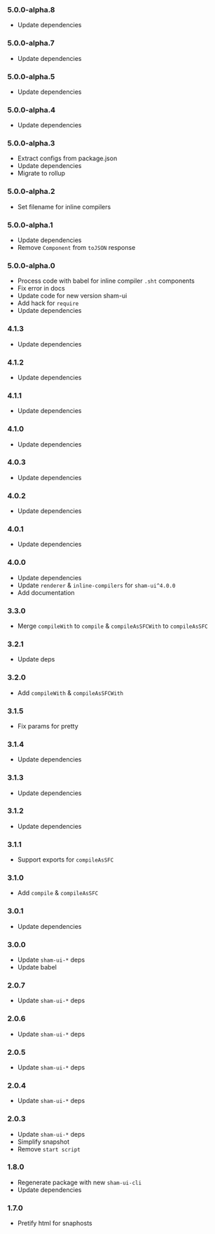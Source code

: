 ### 5.0.0-alpha.8
* Update dependencies

### 5.0.0-alpha.7
* Update dependencies

### 5.0.0-alpha.5
* Update dependencies

### 5.0.0-alpha.4
* Update dependencies

### 5.0.0-alpha.3
* Extract configs from package.json
* Update dependencies
* Migrate to rollup

### 5.0.0-alpha.2
* Set filename for inline compilers

### 5.0.0-alpha.1
* Update dependencies
* Remove `Component` from `toJSON` response

### 5.0.0-alpha.0
* Process code with babel for inline compiler `.sht` components
* Fix error in docs
* Update code for new version sham-ui
* Add hack for `require`
* Update dependencies

### 4.1.3
* Update dependencies

### 4.1.2
* Update dependencies

### 4.1.1
* Update dependencies

### 4.1.0
* Update dependencies

### 4.0.3
* Update dependencies

### 4.0.2
* Update dependencies

### 4.0.1
* Update dependencies

### 4.0.0
* Update dependencies
* Update `renderer` & `inline-compilers` for `sham-ui^4.0.0` 
* Add documentation

### 3.3.0
* Merge `compileWith` to `compile` & `compileAsSFCWith` to `compileAsSFC`

### 3.2.1
* Update deps

### 3.2.0
* Add `compileWith` & `compileAsSFCWith`

### 3.1.5
* Fix params for pretty

### 3.1.4
* Update dependencies

### 3.1.3
* Update dependencies

### 3.1.2
* Update dependencies

### 3.1.1
* Support exports for `compileAsSFC`

### 3.1.0
* Add `compile` & `compileAsSFC`

### 3.0.1
* Update dependencies

### 3.0.0
* Update `sham-ui-*` deps
* Update babel 

### 2.0.7
* Update `sham-ui-*` deps

### 2.0.6
* Update `sham-ui-*` deps

### 2.0.5
* Update `sham-ui-*` deps

### 2.0.4
* Update `sham-ui-*` deps

### 2.0.3
* Update `sham-ui-*` deps
* Simplify snapshot
* Remove `start script`

### 1.8.0
* Regenerate package with new `sham-ui-cli`
* Update dependencies


### 1.7.0
* Pretify html for snaphosts
